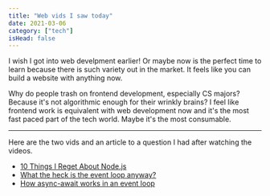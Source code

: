 ```yaml
---
title: "Web vids I saw today"
date: 2021-03-06
category: ["tech"]
isHead: false
---
```


I wish I got into web develpment earlier! Or maybe now is the perfect time to learn because there is such variety out in the market. It feels like you can build a website with anything now.

Why do people trash on frontend development, especially CS majors? Because it's not algorithmic enough for their wrinkly brains? I feel like frontend work is equivalent with web development now and it's the most fast paced part of the tech world. Maybe it's the most consumable.

---

Here are the two vids and an article to a question I had after watching the videos.

- [10 Things I Reget About Node.js](https://www.youtube.com/watch?v=M3BM9TB-8yA)
- [What the heck is the event loop anyway?](https://www.youtube.com/watch?v=8aGhZQkoFbQ)
- [How async-await works in an event loop](https://blog.sessionstack.com/how-javascript-works-event-loop-and-the-rise-of-async-programming-5-ways-to-better-coding-with-2f077c4438b5)